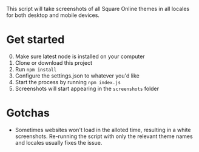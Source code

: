 This script will take screenshots of all Square Online themes in all locales for both desktop and mobile devices.


# Get started
0. Make sure latest node is installed on your computer
1. Clone or download this project
2. Run `npm install`
3. Configure the settings.json to whatever you'd like
4. Start the process by running `npm index.js`
5. Screenshots will start appearing in the `screenshots` folder

# Gotchas 
* Sometimes websites won't load in the alloted time, resulting in a white screenshots. Re-running the script with only the relevant theme names and locales usually fixes the issue. 